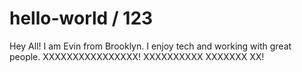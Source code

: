 # hello-world / 123

Hey All! 
I am Evin from Brooklyn. I enjoy tech and working with great people. 
XXXXXXXXXXXXXXXX!
XXXXXXXXXX
XXXXXXX
XX!
